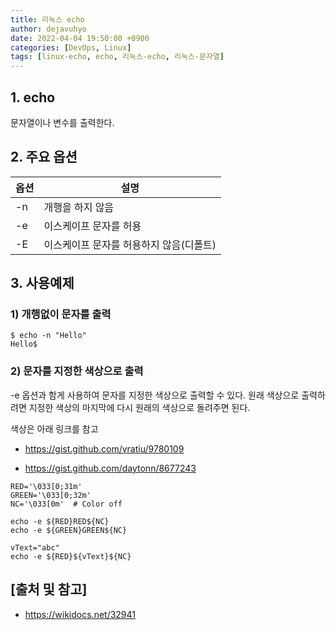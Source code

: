 ```yaml
---
title: 리눅스 echo
author: dejavuhyo
date: 2022-04-04 19:50:00 +0900
categories: [DevOps, Linux]
tags: [linux-echo, echo, 리눅스-echo, 리눅스-문자열]
---
```


## 1. echo
문자열이나 변수를 출력한다.

## 2. 주요 옵션

| 옵션 | 설명 |
|-----|-----|
| -n | 개행을 하지 않음 |
| -e | 이스케이프 문자를 허용 |
| -E | 이스케이프 문자를 허용하지 않음(디폴트) |

## 3. 사용예제

### 1) 개행없이 문자를 출력

```shell
$ echo -n "Hello"
Hello$
```

### 2) 문자를 지정한 색상으로 출력
-e 옵션과 함게 사용하여 문자를 지정한 색상으로 출력할 수 있다. 원래 색상으로 출력하려면 지정한 색상의 마지막에 다시 원래의 색상으로 돌려주면 된다.

색상은 아래 링크를 참고

* <https://gist.github.com/vratiu/9780109>

* <https://gist.github.com/daytonn/8677243>

```shell
RED='\033[0;31m'
GREEN='\033[0;32m'
NC='\033[0m'  # Color off

echo -e ${RED}RED${NC}
echo -e ${GREEN}GREEN${NC}

vText="abc"
echo -e ${RED}${vText}${NC}
```

## [출처 및 참고]
* <https://wikidocs.net/32941>
